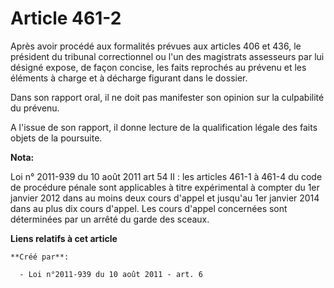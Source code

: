 # Article 461-2

Après avoir procédé aux formalités prévues aux articles 406 et 436, le président du tribunal correctionnel ou l'un des
magistrats assesseurs par lui désigné expose, de façon concise, les faits reprochés au prévenu et les éléments à charge et à
décharge figurant dans le dossier.

Dans son rapport oral, il ne doit pas manifester son opinion sur la culpabilité du prévenu.

A l'issue de son rapport, il donne lecture de la qualification légale des faits objets de la poursuite.

**Nota:**

Loi n° 2011-939 du 10 août 2011 art 54 II : les articles 461-1 à 461-4 du code de procédure pénale sont applicables à titre
expérimental à compter du 1er janvier 2012 dans au moins deux cours d'appel et jusqu'au 1er janvier 2014 dans au plus dix
cours d'appel. Les cours d'appel concernées sont déterminées par un arrêté du garde des sceaux.

**Liens relatifs à cet article**

	**Créé par**:

	  - Loi n°2011-939 du 10 août 2011 - art. 6
